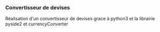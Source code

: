 ### Convertisseur de devises #

Réalisation d'un convertisseur de devises grace à python3 et la librairie pyside2 et currencyConverter